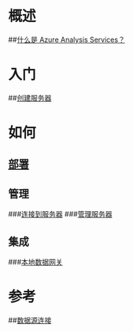 # 概述
##[什么是 Azure Analysis Services？](analysis-services-overview.md)
# 入门
##[创建服务器](analysis-services-create-server.md)

# 如何 
## [部署](analysis-services-deploy.md)
## 管理
###[连接到服务器](analysis-services-connect.md)
###[管理服务器](analysis-services-manage.md)
## 集成
###[本地数据网关](analysis-services-gateway.md)

# 参考
##[数据源连接](analysis-services-datasource.md)

<!--HONumber=Nov16_HO2-->


